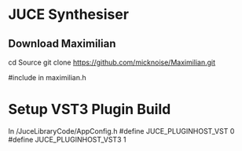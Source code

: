 # JUCE Synthesiser

## Download Maximilian
cd Source
git clone https://github.com/micknoise/Maximilian.git

#include <limits> in maximilian.h

# Setup VST3 Plugin Build
In /JuceLibraryCode/AppConfig.h
    #define JUCE_PLUGINHOST_VST 0
    #define JUCE_PLUGINHOST_VST3 1